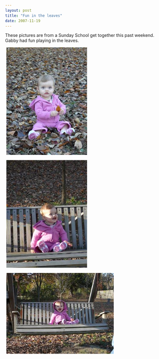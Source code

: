 ```yaml
---
layout: post
title: "Fun in the leaves"
date: 2007-11-19
---
```


<p>These pictures are from a Sunday School get together this past weekend.  Gabby had fun playing in the leaves.</p>
<p> <img alt="" height="350" src="/assets/images/2007-11-19-P1010484(Custom).jpg" width="263"/></p>
<p> <img alt="" height="350" src="/assets/images/2007-11-19-P1010493(Custom).jpg" width="263"/></p>
<p> <img alt="" height="263" src="/assets/images/2007-11-19-P1010468(Custom).jpg" width="350"/></p>